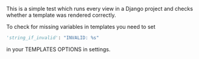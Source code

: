 This is a simple test which runs every view in a Django project
and checks whether a template was rendered correctly.

To check for missing variables in templates you need to set
```python
'string_if_invalid': "INVALID: %s"
```
in your TEMPLATES OPTIONS in settings.
